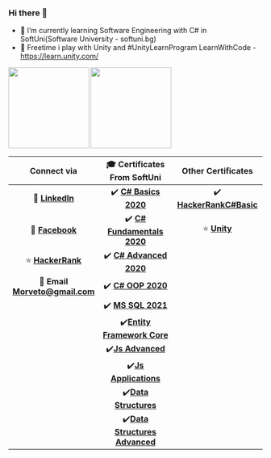 ### Hi there 👋



 
- :school: I’m currently learning Software Engineering with C# in SoftUni(Software University - softuni.bg)
- :mount_fuji: Freetime  i play with Unity and #UnityLearnProgram
 LearnWithCode - https://learn.unity.com/

<div>
<img height="160" align="left" src="https://github-readme-stats.vercel.app/api?username=RadoslavDimitrov&count_private=true&show_icons=true&theme=tokyonight" />
 </div>

<div>
  <img height="160" src="https://github-readme-stats.vercel.app/api/top-langs/?username=RadoslavDimitrov&count_private=true&layout=compact&theme=tokyonight" />
</div>

| Connect via | 🎓 Certificates From SoftUni | Other Certificates|
| :-: | :-: | :-: |
| 💼 [**LinkedIn**](https://www.linkedin.com/in/radoslav-dimitrov-3678b4165/)|:heavy_check_mark: [**C# Basics 2020**](https://softuni.bg/certificates/details/78221/047406c0)|:heavy_check_mark: [**HackerRankC#Basic**](https://www.hackerrank.com/certificates/2e349f1da5a9)|
| 👀 [**Facebook**](https://www.facebook.com/radoslav.dimitrov.9066)|  :heavy_check_mark: [**C# Fundamentals 2020**](https://softuni.bg/certificates/details/86215/9695c667)| :star: [**Unity**](https://learn.unity.com/u/rado-dimi)|
| :star: [**HackerRank**](https://www.hackerrank.com/morveto)| :heavy_check_mark: [**C# Advanced 2020**](https://softuni.bg/certificates/details/90289/0449e268)|
| 📧 **Email <br/> Morveto@gmail.com**|:heavy_check_mark: [**C# OOP 2020**](https://softuni.bg/certificates/details/95747/36a1f598)|
|| ✔️ [**MS SQL 2021**](https://softuni.bg/certificates/details/97906/25add63b) ||
|| ✔️[**Entity Framework Core**](https://softuni.bg/certificates/details/102577/41f5aa0c) ||
|| ✔️[**Js Advanced**](https://softuni.bg/certificates/details/114939/c533a967) ||
|| ✔️[**Js Applications**](https://softuni.bg/certificates/details/121050/47972870) ||
|| ✔️[**Data Structures**](https://softuni.bg/certificates/details/127936/43163273) ||
|| ✔️[**Data Structures Advanced**](https://softuni.bg/certificates/details/133508/d3e739e7) ||
<!--
**RadoslavDimitrov/RadoslavDimitrov** is a ✨ _special_ ✨ repository because its `README.md` (this file) appears on your GitHub profile.

